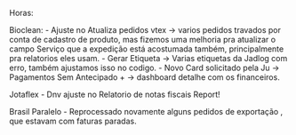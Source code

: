 Horas:

Bioclean:
    - Ajuste no Atualiza pedidos vtex → varios pedidos travados por conta de cadastro de produto, mas fizemos uma melhoria pra atualizar o campo Serviço que a expedição está acostumada também, principalmente pra relatorios eles usam.
    - Gerar Etiqueta → Varias etiquetas da Jadlog com erro, também ajustamos isso no codigo.
    - Novo Card solicitado pela Ju → Pagamentos Sem Antecipado + → dashboard detalhe com os financeiros.


Jotaflex
	- Dnv ajuste no Relatorio de notas fiscais Report!


Brasil Paralelo
	- Reprocessado novamente alguns pedidos de exportação , que estavam com faturas paradas.
